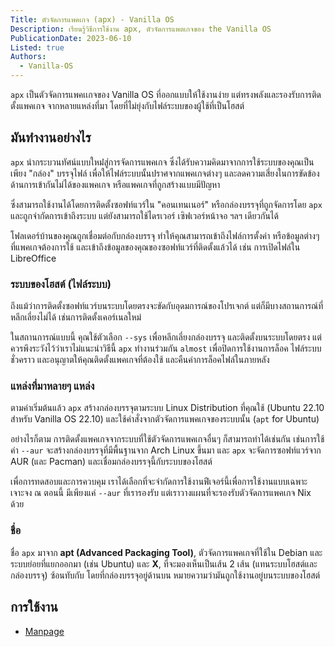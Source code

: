 ```yaml
---
Title: ตัวจัดการแพคเกจ (apx) - Vanilla OS
Description: เรียนรู้วิธีการใช้งาน apx, ตัวจัดการแพตเกจของ the Vanilla OS
PublicationDate: 2023-06-10
Listed: true
Authors: 
  - Vanilla-OS
---
```


`apx` เป็นตัวจัดการแพคเเกจของ Vanilla OS ที่ออกแบบให้ใช้งานง่าย แต่ทรงพลังและรองรับการติดตั้งแพคเกจ
จากหลายแหล่งที่มา โดยที่ไม่ยุ่งกับไฟล์ระบบของผู้ใช้ที่เป็นโฮสต์

## มันทำงานอย่างไร

`apx` นำกระบวนทัศน์แบบใหม่่สู่การจัดการแพคเกจ ซึ่งได้รับความคิดมาจากการใช้ระบบของคุณเป็นเพียง
"กล่อง" บรรจุไฟล์ เพื่อให้ไฟล์ระบบนั้นปราศจากแพคเกจต่างๆ และลดความเสี่ยงในการขัดข้องด้านการเข้ากันไม่ได้ของแพคเกจ หรือแพคเกจที่ถูกสร้างแบบมีปัญหา

ซึ่งสามารถใช้งานได้โดยการติดตั้งซอฟท์แวร์ใน "คอนเทนเนอร์" หรือกล่องบรรจุที่ถูกจัดการโดย
`apx` และถูกจำกัดการเข้าถึงระบบ แต่ยังสามารถใช้ไดรเวอร์ เซิฟเวอร์หน้าจอ ฯลฯ เดียวกันได้

โฟลเดอร์บ้านของคุณถูกเชื่อมต่อกับกล่องบรรจุ ทำให้คุณสามารถเข้าถึงไฟล์การตั้งค่า หรือข้อมูลต่างๆ
ที่แพคเกจต้องการใช้ และเข้าถึงข้อมูลของคุณของซอฟท์แวร์ที่ติดตั้งแล้วได้ เช่น การเปิดไฟล์ใน LibreOffice

### ระบบของโฮสต์ (ไฟล์ระบบ)

ถึงแม้ว่าการติดตั้งซอฟท์แวร์บนระบบโดยตรงจะขัดกับอุดมการณ์ของโปรเจกต์ แต่ก็มีบางสถานการณ์ที่หลีกเลี่ยงไม่ได้ เช่นการติดตั้งเคอร์เนลใหม่

ในสถานการณ์แบบนี้ คุณใช้ตัวเลือก `--sys` เพื่อหลีกเลี่ยงกล่องบรรจุ และติดตั้งบนระบบโดยตรง
แต่ควรพึงระวังไว้ว่าเราไม่แนะนำวิธีนี้ `apx` ทำงานร่วมกัน `almost` เพื่อปิดการใช้งานการล็อค
ไฟล์ระบบชั่วคราว และอนุญาตให้คุณติดตั้งแพคเกจที่ต้องใช้ และคืนค่าการล็อคไฟล์ในภายหลัง

### แหล่งที่มาหลายๆ แหล่ง

ตามค่าเริ่มต้นแล้ว `apx` สร้างกล่องบรรจุตามระบบ Linux Distribution ที่คุณใช้ (Ubuntu
22.10 สำหรับ Vanilla OS 22.10) และใช้คำสั่งจากตัวจัดการแพคเกจของระบบนั้น (`apt` for Ubuntu)

อย่างไรก็ตาม การติดตั้งแพคเกจจากระบบที่ใช้ตัวจัดการแพคเกจอื่นๆ ก็สามารถทำได้เช่นกัน
เช่นการใช้ค่า `--aur` จะสร้างกล่องบรรจุที่มีพื้นฐานจาก Arch Linux ขึ้นมา และ `apx`
จะจัดการซอฟท์แวร์จาก AUR (และ Pacman) และเชื่อมกล่องบรรจุนี้กับระบบของโฮสต์

เพื่อการทดสอบและการควบคุม เราได้เลือกที่จะจำกัดการใช้งานฟีเจอร์นี้เพื่อการใช้งานแบบเฉพาะเจาะจง
ณ ตอนนี้ มีเพียงแค่ `--aur` ที่เรารองรับ แต่เราวางแผนที่จะรองรับตัวจัดการแพคเกจ Nix ด้วย

### ชื่อ

ชื่อ `apx` มาจาก **apt (Advanced Packaging Tool)**, ตัวจัดการแพคเกจที่ใช้ใน Debian
และระบบย่อยที่แยกออกมา (เช่น Ubuntu) และ **X**, ที่จะมองเห็นเป็นเส้น 2 เส้น
(แทนระบบโฮสต์และกล่องบรรจุ) ซ้อนทับกับ โดยที่กล่องบรรจุอยู่ด้านบน
หมายความว่ามันถูกใช้งานอยู่บนระบบของโฮสต์

## การใช้งาน

- [Manpage](apx-manpage)
